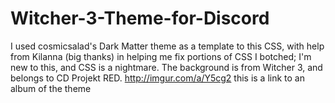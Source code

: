 # Witcher-3-Theme-for-Discord
 I used cosmicsalad's Dark Matter theme as a template to this CSS, with help from Kilanna (big thanks) in helping me fix portions of CSS I botched; I'm new to this, and CSS is a nightmare. The background is from Witcher 3, and belongs to CD Projekt RED.
http://imgur.com/a/Y5cg2 this is a link to an album of the theme
